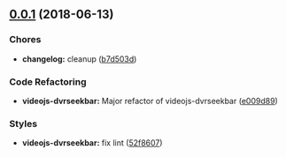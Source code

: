 <a name="0.0.1"></a>
## [0.0.1](https://github.com/toolbox-tve/videojs-dvrseekbar/compare/v0.2.6...v0.0.1) (2018-06-13)

### Chores

* **changelog:** cleanup ([b7d503d](https://github.com/toolbox-tve/videojs-dvrseekbar/commit/b7d503d))

### Code Refactoring

* **videojs-dvrseekbar:** Major refactor of videojs-dvrseekbar ([e009d89](https://github.com/toolbox-tve/videojs-dvrseekbar/commit/e009d89))

### Styles

* **videojs-dvrseekbar:** fix lint ([52f8607](https://github.com/toolbox-tve/videojs-dvrseekbar/commit/52f8607))

